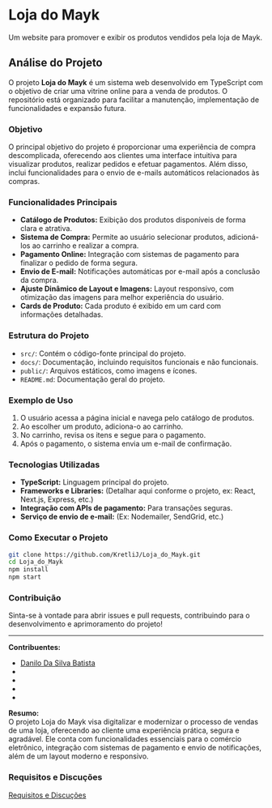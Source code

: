# Loja do Mayk

Um website para promover e exibir os produtos vendidos pela loja de Mayk.

## Análise do Projeto

O projeto **Loja do Mayk** é um sistema web desenvolvido em TypeScript com o objetivo de criar uma vitrine online para a venda de produtos. O repositório está organizado para facilitar a manutenção, implementação de funcionalidades e expansão futura.

### Objetivo

O principal objetivo do projeto é proporcionar uma experiência de compra descomplicada, oferecendo aos clientes uma interface intuitiva para visualizar produtos, realizar pedidos e efetuar pagamentos. Além disso, inclui funcionalidades para o envio de e-mails automáticos relacionados às compras.

### Funcionalidades Principais

- **Catálogo de Produtos:** Exibição dos produtos disponíveis de forma clara e atrativa.
- **Sistema de Compra:** Permite ao usuário selecionar produtos, adicioná-los ao carrinho e realizar a compra.
- **Pagamento Online:** Integração com sistemas de pagamento para finalizar o pedido de forma segura.
- **Envio de E-mail:** Notificações automáticas por e-mail após a conclusão da compra.
- **Ajuste Dinâmico de Layout e Imagens:** Layout responsivo, com otimização das imagens para melhor experiência do usuário.
- **Cards de Produto:** Cada produto é exibido em um card com informações detalhadas.

### Estrutura do Projeto

- `src/`: Contém o código-fonte principal do projeto.
- `docs/`: Documentação, incluindo requisitos funcionais e não funcionais.
- `public/`: Arquivos estáticos, como imagens e ícones.
- `README.md`: Documentação geral do projeto.

### Exemplo de Uso

1. O usuário acessa a página inicial e navega pelo catálogo de produtos.
2. Ao escolher um produto, adiciona-o ao carrinho.
3. No carrinho, revisa os itens e segue para o pagamento.
4. Após o pagamento, o sistema envia um e-mail de confirmação.

### Tecnologias Utilizadas

- **TypeScript:** Linguagem principal do projeto.
- **Frameworks e Libraries:** (Detalhar aqui conforme o projeto, ex: React, Next.js, Express, etc.)
- **Integração com APIs de pagamento:** Para transações seguras.
- **Serviço de envio de e-mail:** (Ex: Nodemailer, SendGrid, etc.)

### Como Executar o Projeto

```bash
git clone https://github.com/KretliJ/Loja_do_Mayk.git
cd Loja_do_Mayk
npm install
npm start
```

### Contribuição

Sinta-se à vontade para abrir issues e pull requests, contribuindo para o desenvolvimento e aprimoramento do projeto!

---
**Contribuentes:**  
- [Danilo Da Silva Batista](https://github.com/kovarike)
-
-
-
-


**Resumo:**  
O projeto Loja do Mayk visa digitalizar e modernizar o processo de vendas de uma loja, oferecendo ao cliente uma experiência prática, segura e agradável. Ele conta com funcionalidades essenciais para o comércio eletrônico, integração com sistemas de pagamento e envio de notificações, além de um layout moderno e responsivo.

### Requisitos e Discuções
[Requisitos e Discuções](/docs/required.md)
